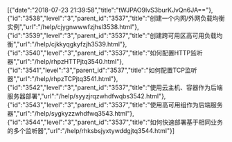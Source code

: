 [{"date":"2018-07-23 21:39:58","title":"tWJPAO9lvS3burKJvQn6JA=="},{"id":"3538","level":"3","parent_id":"3537","title":"创建一个内网/外网负载均衡实例","url":"/help/cjygnwwwfzjhsl3538.html"},{"id":"3539","level":"3","parent_id":"3537","title":"创建跨可用区高可用负载均衡","url":"/help/cjkkyqgkyfzjh3539.html"},{"id":"3540","level":"3","parent_id":"3537","title":"如何配置HTTP监听器","url":"/help/rhpzHTTPjtq3540.html"},{"id":"3541","level":"3","parent_id":"3537","title":"如何配置TCP监听器","url":"/help/rhpzTCPjtq3541.html"},{"id":"3542","level":"3","parent_id":"3537","title":"使用云主机、容器作为后端服务器部署","url":"/help/syyzjrqzwhdfwqbs3542.html"},{"id":"3543","level":"3","parent_id":"3537","title":"使用高可用组作为后端服务器","url":"/help/sygkyzzwhdfwq3543.html"},{"id":"3544","level":"3","parent_id":"3537","title":"如何快速部署基于相同业务的多个监听器","url":"/help/rhksbsjyxtywddgjtq3544.html"}]